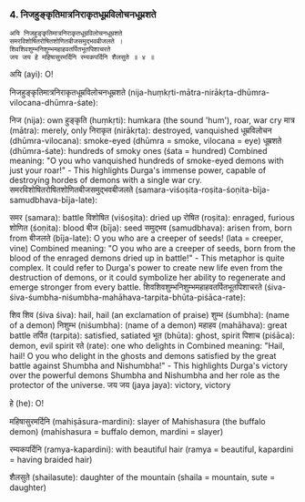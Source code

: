 ### 4. निजहुङ्कृतिमात्रनिराकृतधूम्रविलोचनधूम्रशते

```
अयि निजहुङ्कृतिमात्रनिराकृतधूम्रविलोचनधूम्रशते
समरविशोषितरोषितशोणितबीजसमुद्भवबीजलते ।
शिवशिवशुम्भनिशुम्भमहाहवतर्पितभूतपिशाचरते
जय जय हे महिषासुरमर्दिनि रम्यकपर्दिनि शैलसुते ॥ ४ ॥
```


अयि (ayi): O!

निजहुङ्कृतिमात्रनिराकृतधूम्रविलोचनधूम्रशते (nija-huṃkṛti-mātra-nirākṛta-dhūmra-vilocana-dhūmra-śate):

निज (nija): own
हुङ्कृति (huṃkṛti): humkara (the sound 'hum'), roar, war cry
मात्र (mātra): merely, only
निराकृत (nirākṛta): destroyed, vanquished
धूम्रविलोचन (dhūmra-vilocana): smoke-eyed (dhūmra = smoke, vilocana = eye)
धूम्रशते (dhūmra-śate): hundreds of smoky ones (śata = hundred)
Combined meaning: "O you who vanquished hundreds of smoke-eyed demons with just your roar!" - This highlights Durga's immense power, capable of destroying hordes of demons with a single war cry.
समरविशोषितरोषितशोणितबीजसमुद्भवबीजलते (samara-viśoṣita-roṣita-śoṇita-bīja-samudbhava-bīja-late):

समर (samara): battle
विशोषित (viśoṣita): dried up
रोषित (roṣita): enraged, furious
शोणित (śoṇita): blood
बीज (bīja): seed
समुद्भव (samudbhava): arisen from, born from
बीजलते (bīja-late): O you who are a creeper of seeds! (lata = creeper, vine)
Combined meaning: "O you who are a creeper of seeds, born from the blood of the enraged demons dried up in battle!" - This metaphor is quite complex. It could refer to Durga's power to create new life even from the destruction of demons, or it could symbolize her ability to regenerate and emerge stronger from every battle.
शिवशिवशुम्भनिशुम्भमहाहवतर्पितभूतपिशाचरते (śiva-śiva-śumbha-niśumbha-mahāhava-tarpita-bhūta-piśāca-rate):

शिव शिव (śiva śiva): hail, hail (an exclamation of praise)
शुम्भ (śumbha): (name of a demon)
निशुम्भ (niśumbha): (name of a demon)
महाहव (mahāhava): great battle
तर्पित (tarpita): satisfied, satiated
भूत (bhūta): ghost, spirit
पिशाच (piśāca): demon, evil spirit
रते (rate): one who delights in
Combined meaning: "Hail, hail! O you who delight in the ghosts and demons satisfied by the great battle against Shumbha and Nishumbha!" - This highlights Durga's victory over the powerful demons Shumbha and Nishumbha and her role as the protector of the universe.
जय जय (jaya jaya):  victory, victory

हे (he):  O!

महिषासुरमर्दिनि (mahiṣāsura-mardini):  slayer of Mahishasura (the buffalo demon) (mahishasura = buffalo demon, mardini = slayer)

रम्यकपर्दिनि (ramya-kapardini):  with beautiful hair (ramya = beautiful, kapardini = having braided hair)

शैलसुते (shailasute):  daughter of the mountain (shaila = mountain, sute = daughter)
